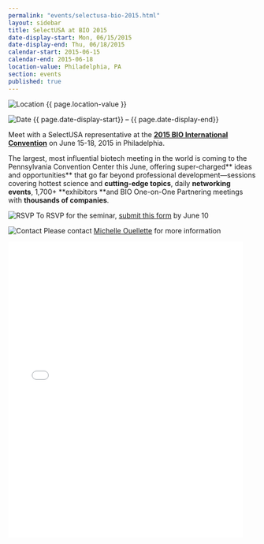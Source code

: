 ```yaml
---
permalink: "events/selectusa-bio-2015.html"
layout: sidebar
title: SelectUSA at BIO 2015
date-display-start: Mon, 06/15/2015
date-display-end: Thu, 06/18/2015
calendar-start: 2015-06-15
calendar-end: 2015-06-18
location-value: Philadelphia, PA
section: events
published: true
---
```

![Location](http://google.github.io/material-design-icons/action/svg/ic_room_24px.svg "Location") {{ page.location-value }}

![Date](https://google.github.io/material-design-icons/action/svg/ic_event_24px.svg "Date") {{ page.date-display-start}} – {{ page.date-display-end}}

Meet with a SelectUSA representative at the&nbsp;**[2015 BIO International Convention](http://convention.bio.org/)**&nbsp;on June 15-18, 2015 in Philadelphia.

The largest, most influential biotech meeting in the world is coming to the Pennsylvania Convention Center this June, offering super-charged** ideas and opportunities** that go far beyond professional development—sessions covering hottest science and **cutting-edge topics**, daily **networking events**, 1,700+ **exhibitors **and BIO One-on-One Partnering meetings with **thousands of companies**.

![RSVP](https://google.github.io/material-design-icons/action/svg/ic_event_24px.svg "RSVP") To RSVP for the seminar, [submit this form](https://emenuapps.ita.doc.gov/ePublic/event/editWebReg.do?SmartCode=5Q63) by June 10

![Contact](https://google.github.io/material-design-icons/action/svg/ic_question_answer_24px.svg "Contact") Please contact [Michelle Ouellette](mailto:michelle.ouellette@trade.gov) for more information

<iframe src="//www.slideshare.net/slideshow/embed_code/47034142" width="476" height="600" frameborder="0" marginwidth="0" marginheight="0" scrolling="no"></iframe>
